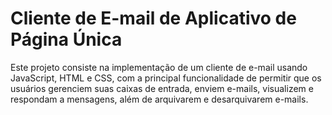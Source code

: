 # Cliente de E-mail de Aplicativo de Página Única

Este projeto consiste na implementação de um cliente de e-mail usando JavaScript, HTML e CSS, com a principal funcionalidade de permitir que os usuários gerenciem suas caixas de entrada, enviem e-mails, visualizem e respondam a mensagens, além de arquivarem e desarquivarem e-mails.
